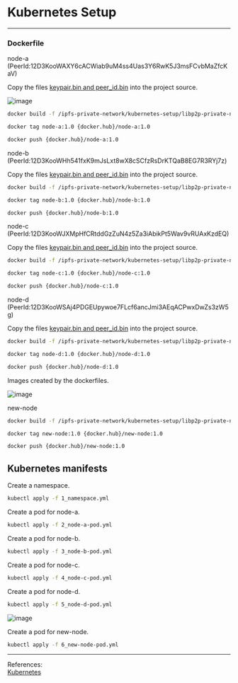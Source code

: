 # Kubernetes Setup

<hr>

### Dockerfile

node-a (PeerId:12D3KooWAXY6cACWiab9uM4ss4Uas3Y6RwK5J3msFCvbMaZfcKaV)

Copy the files [keypair.bin and peer_id.bin](https://github.com/gcp-development/ipfs-private-network/tree/main/kubernetes-setup/libp2p-private-network/bootstrap/12D3KooWAXY6cACWiab9uM4ss4Uas3Y6RwK5J3msFCvbMaZfcKaV) into the project source.

![image](https://user-images.githubusercontent.com/76512851/236635561-1f97c777-1a35-4fbf-8dd0-8953b3c4fd82.png)

```bash
docker build -f /ipfs-private-network/kubernetes-setup/libp2p-private-network/node-a-dockerfile.dev -t node-a:1.0 .
```

```bash
docker tag node-a:1.0 {docker.hub}/node-a:1.0
```

```bash
docker push {docker.hub}/node-a:1.0
```

node-b (PeerId:12D3KooWHh541fxK9mJsLxt8wX8cSCfzRsDrKTQaB8EG7R3RYj7z)

Copy the files [keypair.bin and peer_id.bin](https://github.com/gcp-development/ipfs-private-network/tree/main/kubernetes-setup/libp2p-private-network/bootstrap/12D3KooWHh541fxK9mJsLxt8wX8cSCfzRsDrKTQaB8EG7R3RYj7z) into the project source.

```bash
docker build -f /ipfs-private-network/kubernetes-setup/libp2p-private-network/node-b-dockerfile.dev -t node-b:1.0 .
```

```bash
docker tag node-b:1.0 {docker.hub}/node-b:1.0
```

```bash
docker push {docker.hub}/node-b:1.0
```

node-c (PeerId:12D3KooWJXMpHfCRtddGzZuN4z5Za3iAbikPt5Wav9vRUAxKzdEQ)

Copy the files [keypair.bin and peer_id.bin](https://github.com/gcp-development/ipfs-private-network/tree/main/kubernetes-setup/libp2p-private-network/bootstrap/12D3KooWJXMpHfCRtddGzZuN4z5Za3iAbikPt5Wav9vRUAxKzdEQ) into the project source.

```bash
docker build -f /ipfs-private-network/kubernetes-setup/libp2p-private-network/node-c-dockerfile.dev -t node-c:1.0 .
```

```bash
docker tag node-c:1.0 {docker.hub}/node-c:1.0
```

```bash
docker push {docker.hub}/node-c:1.0
```

node-d (PeerId:12D3KooWSAj4PDGEUpywoe7FLcf6ancJmi3AEqACPwxDwZs3zW5g)

Copy the files [keypair.bin and peer_id.bin](https://github.com/gcp-development/ipfs-private-network/tree/main/kubernetes-setup/libp2p-private-network/bootstrap/12D3KooWSAj4PDGEUpywoe7FLcf6ancJmi3AEqACPwxDwZs3zW5g) into the project source.

```bash
docker build -f /ipfs-private-network/kubernetes-setup/libp2p-private-network/node-d-dockerfile.dev -t node-d:1.0 .
```

```bash
docker tag node-d:1.0 {docker.hub}/node-d:1.0
```

```bash
docker push {docker.hub}/node-d:1.0
```

Images created by the dockerfiles.

![image](https://user-images.githubusercontent.com/76512851/236635848-4de01a93-4cbf-4bb2-9a99-912cd3f1509f.png)

new-node

```bash
docker build -f /ipfs-private-network/kubernetes-setup/libp2p-private-network/node-d-dockerfile.dev -t new-node:1.0 .
```

```bash
docker tag new-node:1.0 {docker.hub}/new-node:1.0
```

```bash
docker push {docker.hub}/new-node:1.0
```

## Kubernetes manifests

Create a namespace.

```bash
kubectl apply -f 1_namespace.yml
```

Create a pod for node-a.
```bash
kubectl apply -f 2_node-a-pod.yml
```

Create a pod for node-b.
```bash
kubectl apply -f 3_node-b-pod.yml
```

Create a pod for node-c.
```bash
kubectl apply -f 4_node-c-pod.yml
```

Create a pod for node-d.
```bash
kubectl apply -f 5_node-d-pod.yml
```

![image](https://user-images.githubusercontent.com/76512851/236633007-8db19213-71a2-45b7-9621-d48ddda6fede.png)

Create a pod for new-node.
```bash
kubectl apply -f 6_new-node-pod.yml
```
<hr>

References:<br>
[Kubernetes](https://kubernetes.io/docs/home/)<br>
